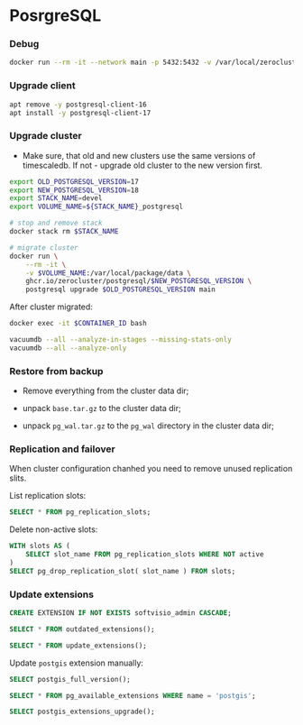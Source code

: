 # PosrgreSQL

### Debug

```sh
docker run --rm -it --network main -p 5432:5432 -v /var/local/zerocluster/postgresql:/var/local/package -v /var/run/postgresql:/var/run/postgresql -v postgresql:/var/local/package/data --entrypoint bash ghcr.io/zerocluster/postgresql/17
```

### Upgrade client

```sh
apt remove -y postgresql-client-16
apt install -y postgresql-client-17
```

### Upgrade cluster

- Make sure, that old and new clusters use the same versions of timescaledb. If not - upgrade old cluster to the new version first.

```sh
export OLD_POSTGRESQL_VERSION=17
export NEW_POSTGRESQL_VERSION=18
export STACK_NAME=devel
export VOLUME_NAME=${STACK_NAME}_postgresql

# stop and remove stack
docker stack rm $STACK_NAME

# migrate cluster
docker run \
    --rm -it \
    -v $VOLUME_NAME:/var/local/package/data \
    ghcr.io/zerocluster/postgresql/$NEW_POSTGRESQL_VERSION \
    postgresql upgrade $OLD_POSTGRESQL_VERSION main
```

After cluster migrated:

```sh
docker exec -it $CONTAINER_ID bash

vacuumdb --all --analyze-in-stages --missing-stats-only
vacuumdb --all --analyze-only
```

### Restore from backup

- Remove everything from the cluster data dir;

- unpack `base.tar.gz` to the cluster data dir;

- unpack `pg_wal.tar.gz` to the `pg_wal` directory in the cluster data dir;

### Replication and failover

When cluster configuration chanhed you need to remove unused replication slits.

List replication slots:

```sql
SELECT * FROM pg_replication_slots;
```

Delete non-active slots:

```sql
WITH slots AS (
    SELECT slot_name FROM pg_replication_slots WHERE NOT active
)
SELECT pg_drop_replication_slot( slot_name ) FROM slots;
```

### Update extensions

```sql
CREATE EXTENSION IF NOT EXISTS softvisio_admin CASCADE;

SELECT * FROM outdated_extensions();

SELECT * FROM update_extensions();
```

Update `postgis` extension manually:

```sql
SELECT postgis_full_version();

SELECT * FROM pg_available_extensions WHERE name = 'postgis';

SELECT postgis_extensions_upgrade();

```
